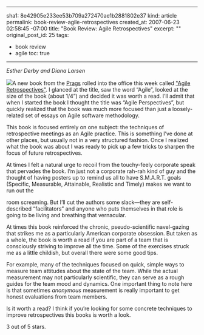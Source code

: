 ----- 
sha1: 8e42905e233ee53b709a272470ae1b2881802e37
kind: article
permalink: book-review-agile-retrospectives
created_at: 2007-06-23 02:58:45 -07:00
title: "Book Review: Agile Retrospectives"
excerpt: ""
original_post_id: 25
tags: 
- book review
- agile
toc: true
-----
_Esther Derby and Diana Larsen_


<a href="http://www.amazon.com/Agile-Retrospectives-Making-Teams-Great/dp/0977616649%3FSubscriptionId%3D0PZ7TM66EXQCXFVTMTR2%26tag%3Dhttplivollmne-20%26linkCode%3Dxm2%26camp%3D2025%26creative%3D165953%26creativeASIN%3D0977616649"><img src="http://ecx.images-amazon.com/images/I/41UaBBxd3yL._SL500_AA240_.jpg" class="left"/></a>A new book from the [Prags](http://www.pragmaticprogrammer.com/) rolled into the office this week called ["Agile Retrospectives"](http://www.pragmaticprogrammer.com/titles/dlret/index.html). I glanced at the title, saw the word &#8220;Agile&#8221;, looked at the size of the book (about 1/4&#8221;) and decided it was worth a read. I&#8217;ll admit that when I started the book I thought the title was &#8220;Agile Perspectives&#8221;, but quickly realized that the book was much more focused than just a loosely-related set of essays on Agile software methodology.

This book is focused entirely on one subject: the techniques of retrospective meetings as an Agile practice. This is something I&#8217;ve done at other places, but usually not in a very structured fashion. Once I realized what the book was about I was ready to pick up a few tricks to sharpen the focus of future retrospectives.

At times I felt a natural urge to recoil from the touchy-feely corporate speak that pervades the book. I&#8217;m just not a corporate rah-rah kind of guy and the thought of having posters up to remind us all to have S.M.A.R.T. goals (Specific, Measurable, Attainable, Realistic and Timely) makes we want to run out the

room screaming. But I&#8217;ll cut the authors some slack&#8212;they are self-described &#8220;facilitators&#8221; and anyone who puts themselves in that role is going to be living and breathing that vernacular.

At times this book reinforced the chronic, pseudo-scientific navel-gazing that strikes me as a particularly American corporate obsession. But taken as a whole, the book is worth a read if you are part of a team that is consciously striving to improve all the time. Some of the exercises struck me as a little childish, but overall there were some good tips.

For example, many of the techniques focused on quick, simple ways to measure team attitudes about the state of the team. While the actual measurement may not particularly scientific, they can serve as a rough guides for the team mood and dynamics. One important thing to note here is that sometimes _anonymous_ measurement is really important to get honest evaluations from team members.

Is it worth a read? I think if you&#8217;re looking for some concrete techniques to improve retrospectives this books is worth a look.

3 out of 5 stars.

